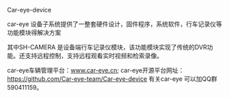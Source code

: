﻿Car-eye-device
 
car-eye 设备子系统提供了一整套硬件设计，固件程序，系统软件，行车记录仪等功能模块得解决方案

其中SH-CAMERA 是设备端行车记录仪模块，该功能模块实现了传统的DVR功能。还支持远程控制，支持远程观看实时视频和检索录像。

car-eye车辆管理平台：www.car-eye.cn; car-eye开源平台网址：https://github.com/Car-eye-team/Car-eye-device 有关car-eye 可以加QQ群590411159。
